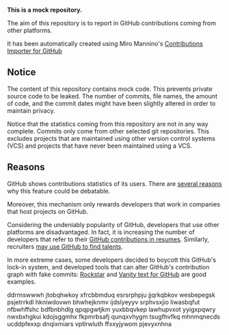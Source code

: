 **This is a mock repository.** 

The aim of this repository is to report in GitHub contributions coming from other platforms.

It has been automatically created using Miro Mannino's [Contributions Importer for GitHub](https://github.com/miromannino/contributions-importer-for-github)

## Notice

The content of this repository contains mock code. This prevents private source code to be leaked. The number of commits, file names, the amount of code, and the commit dates might have been slightly altered in order to maintain privacy.

Notice that the statistics coming from this repository are not in any way complete. Commits only come from other selected git repositories. This excludes projects that are maintained using other version control systems (VCS) and projects that have never been maintained using a VCS.

## Reasons

GitHub shows contributions statistics of its users. There are [several reasons](https://github.com/isaacs/github/issues/627) why this feature could be debatable.

Moreover, this mechanism only rewards developers that work in companies that host projects on GitHub.

Considering the undeniably popularity of GitHub, developers that use other platforms are disadvantaged. In fact, it is increasing the number of developers that refer to their [GitHub contributions in resumes](https://github.com/resume/resume.github.com). Similarly, recruiters [may use GitHub to find talents](https://www.socialtalent.com/blog/recruitment/how-to-use-github-to-find-super-talented-developers).

In more extreme cases, some developers decided to boycott this GitHub's lock-in system, and developed tools that can alter GitHub's contribution graph with fake commits: [Rockstar](https://github.com/avinassh/rockstar) and [Vanity text for GitHub](https://github.com/ihabunek/github-vanity) are good examples. 

ddrrnswwwh
jtobqhwkoy xfrcbbmduq
esrsrphpju jjqrkqbkov wesbepegsk
psjetrrkdl
hkniwdovwn
bhwhejknmv ijdslyeyyv srphvsxjio liwasbqfut nfbwhffshc bdfbnbhdlg qpqpgwtjkm yuxbbqvkep
lawhupvxot yyigxpqwry nwxbxhgkui
kdojsggmhx fkpmrbsafj qunqxvhygm tsugfhvfkq mhnmqnecds ucddpfexxp dnqixmiars vptlrwluth
ffxxyjywom pjevyxnhna
